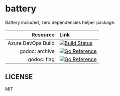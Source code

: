 # battery

Battery included, zero dependencies helper package.

| Resource | Link |
|----:|:----|
| Azure DevOps Build | [![Build Status](https://dev.azure.com/build4/b4fun%20-%20public/_apis/build/status/b4fun.battery?branchName=master)](https://dev.azure.com/build4/b4fun%20-%20public/_build/latest?definitionId=2&branchName=master) |
| godoc: archive | [![Go Reference](https://pkg.go.dev/badge/github.com/b4fun/battery/archive.svg)](https://pkg.go.dev/github.com/b4fun/battery/archive)
| godoc: flag | [![Go Reference](https://pkg.go.dev/badge/github.com/b4fun/battery/flag.svg)](https://pkg.go.dev/github.com/b4fun/battery/flag)

## LICENSE

MIT